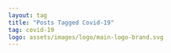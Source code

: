 ```yaml
---
layout: tag
title: "Posts Tagged Covid-19"
tag: covid-19
logo: assets/images/logo/main-logo-brand.svg
---
```



